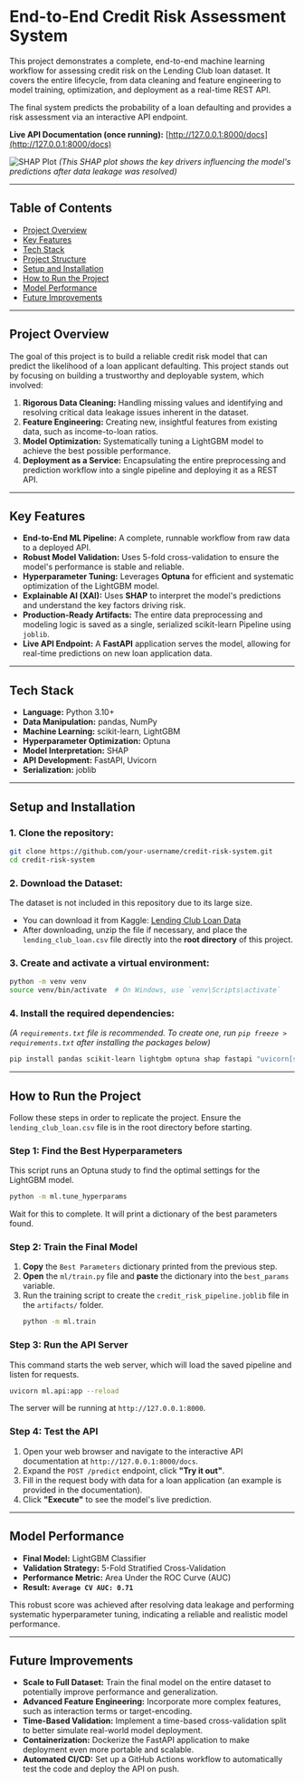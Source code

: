 # End-to-End Credit Risk Assessment System

This project demonstrates a complete, end-to-end machine learning workflow for assessing credit risk on the Lending Club loan dataset. It covers the entire lifecycle, from data cleaning and feature engineering to model training, optimization, and deployment as a real-time REST API.

The final system predicts the probability of a loan defaulting and provides a risk assessment via an interactive API endpoint.

**Live API Documentation (once running):** [http://127.0.0.1:8000/docs](http://127.0.0.1:8000/docs)

![SHAP Plot](path/to/your/shap_plot_image.png)
*(This SHAP plot shows the key drivers influencing the model's predictions after data leakage was resolved)*

---

## Table of Contents
- [Project Overview](#project-overview)
- [Key Features](#key-features)
- [Tech Stack](#tech-stack)
- [Project Structure](#project-structure)
- [Setup and Installation](#setup-and-installation)
- [How to Run the Project](#how-to-run-the-project)
- [Model Performance](#model-performance)
- [Future Improvements](#future-improvements)

---

## Project Overview

The goal of this project is to build a reliable credit risk model that can predict the likelihood of a loan applicant defaulting. This project stands out by focusing on building a trustworthy and deployable system, which involved:

1.  **Rigorous Data Cleaning:** Handling missing values and identifying and resolving critical data leakage issues inherent in the dataset.
2.  **Feature Engineering:** Creating new, insightful features from existing data, such as income-to-loan ratios.
3.  **Model Optimization:** Systematically tuning a LightGBM model to achieve the best possible performance.
4.  **Deployment as a Service:** Encapsulating the entire preprocessing and prediction workflow into a single pipeline and deploying it as a REST API.

---

## Key Features

- **End-to-End ML Pipeline:** A complete, runnable workflow from raw data to a deployed API.
- **Robust Model Validation:** Uses 5-fold cross-validation to ensure the model's performance is stable and reliable.
- **Hyperparameter Tuning:** Leverages **Optuna** for efficient and systematic optimization of the LightGBM model.
- **Explainable AI (XAI):** Uses **SHAP** to interpret the model's predictions and understand the key factors driving risk.
- **Production-Ready Artifacts:** The entire data preprocessing and modeling logic is saved as a single, serialized scikit-learn Pipeline using `joblib`.
- **Live API Endpoint:** A **FastAPI** application serves the model, allowing for real-time predictions on new loan application data.

---

## Tech Stack

- **Language:** Python 3.10+
- **Data Manipulation:** pandas, NumPy
- **Machine Learning:** scikit-learn, LightGBM
- **Hyperparameter Optimization:** Optuna
- **Model Interpretation:** SHAP
- **API Development:** FastAPI, Uvicorn
- **Serialization:** joblib

---

## Setup and Installation

### 1. Clone the repository:
```bash
git clone https://github.com/your-username/credit-risk-system.git
cd credit-risk-system
```

### 2. Download the Dataset:
The dataset is not included in this repository due to its large size.
- You can download it from Kaggle: [Lending Club Loan Data](https://www.kaggle.com/datasets/wordsforthewise/lending-club)
- After downloading, unzip the file if necessary, and place the `lending_club_loan.csv` file directly into the **root directory** of this project.

### 3. Create and activate a virtual environment:
```bash
python -m venv venv
source venv/bin/activate  # On Windows, use `venv\Scripts\activate`
```

### 4. Install the required dependencies:
*(A `requirements.txt` file is recommended. To create one, run `pip freeze > requirements.txt` after installing the packages below)*
```bash
pip install pandas scikit-learn lightgbm optuna shap fastapi "uvicorn[standard]"
```

---

## How to Run the Project

Follow these steps in order to replicate the project. Ensure the `lending_club_loan.csv` file is in the root directory before starting.

### Step 1: Find the Best Hyperparameters
This script runs an Optuna study to find the optimal settings for the LightGBM model.
```bash
python -m ml.tune_hyperparams
```
Wait for this to complete. It will print a dictionary of the best parameters found.

### Step 2: Train the Final Model
1.  **Copy** the `Best Parameters` dictionary printed from the previous step.
2.  **Open** the `ml/train.py` file and **paste** the dictionary into the `best_params` variable.
3.  Run the training script to create the `credit_risk_pipeline.joblib` file in the `artifacts/` folder.
    ```bash
    python -m ml.train
    ```

### Step 3: Run the API Server
This command starts the web server, which will load the saved pipeline and listen for requests.
```bash
uvicorn ml.api:app --reload
```
The server will be running at `http://127.0.0.1:8000`.

### Step 4: Test the API
1.  Open your web browser and navigate to the interactive API documentation at `http://127.0.0.1:8000/docs`.
2.  Expand the `POST /predict` endpoint, click **"Try it out"**.
3.  Fill in the request body with data for a loan application (an example is provided in the documentation).
4.  Click **"Execute"** to see the model's live prediction.

---

## Model Performance

- **Final Model:** LightGBM Classifier
- **Validation Strategy:** 5-Fold Stratified Cross-Validation
- **Performance Metric:** Area Under the ROC Curve (AUC)
- **Result:** **`Average CV AUC: 0.71`**

This robust score was achieved after resolving data leakage and performing systematic hyperparameter tuning, indicating a reliable and realistic model performance.

---

## Future Improvements

- **Scale to Full Dataset:** Train the final model on the entire dataset to potentially improve performance and generalization.
- **Advanced Feature Engineering:** Incorporate more complex features, such as interaction terms or target-encoding.
- **Time-Based Validation:** Implement a time-based cross-validation split to better simulate real-world model deployment.
- **Containerization:** Dockerize the FastAPI application to make deployment even more portable and scalable.
- **Automated CI/CD:** Set up a GitHub Actions workflow to automatically test the code and deploy the API on push.